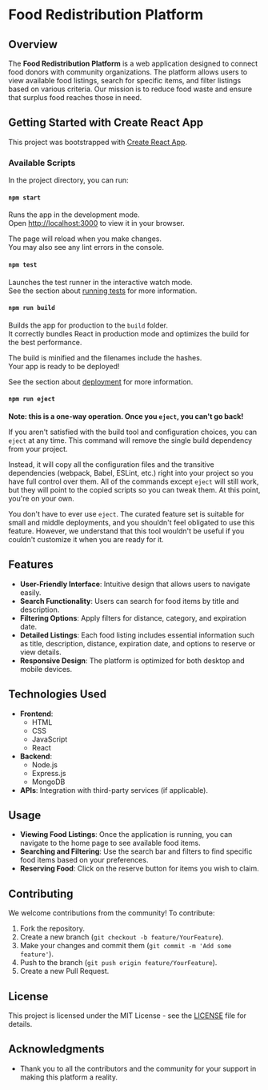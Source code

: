 # Food Redistribution Platform

## Overview

The **Food Redistribution Platform** is a web application designed to connect food donors with community organizations. The platform allows users to view available food listings, search for specific items, and filter listings based on various criteria. Our mission is to reduce food waste and ensure that surplus food reaches those in need.

## Getting Started with Create React App

This project was bootstrapped with [Create React App](https://github.com/facebook/create-react-app).

### Available Scripts

In the project directory, you can run:

#### `npm start`

Runs the app in the development mode.\
Open [http://localhost:3000](http://localhost:3000) to view it in your browser.

The page will reload when you make changes.\
You may also see any lint errors in the console.

#### `npm test`

Launches the test runner in the interactive watch mode.\
See the section about [running tests](https://facebook.github.io/create-react-app/docs/running-tests) for more information.

#### `npm run build`

Builds the app for production to the `build` folder.\
It correctly bundles React in production mode and optimizes the build for the best performance.

The build is minified and the filenames include the hashes.\
Your app is ready to be deployed!

See the section about [deployment](https://facebook.github.io/create-react-app/docs/deployment) for more information.

#### `npm run eject`

**Note: this is a one-way operation. Once you `eject`, you can't go back!**

If you aren't satisfied with the build tool and configuration choices, you can `eject` at any time. This command will remove the single build dependency from your project.

Instead, it will copy all the configuration files and the transitive dependencies (webpack, Babel, ESLint, etc.) right into your project so you have full control over them. All of the commands except `eject` will still work, but they will point to the copied scripts so you can tweak them. At this point, you're on your own.

You don't have to ever use `eject`. The curated feature set is suitable for small and middle deployments, and you shouldn't feel obligated to use this feature. However, we understand that this tool wouldn't be useful if you couldn't customize it when you are ready for it.

## Features

- **User-Friendly Interface**: Intuitive design that allows users to navigate easily.
- **Search Functionality**: Users can search for food items by title and description.
- **Filtering Options**: Apply filters for distance, category, and expiration date.
- **Detailed Listings**: Each food listing includes essential information such as title, description, distance, expiration date, and options to reserve or view details.
- **Responsive Design**: The platform is optimized for both desktop and mobile devices.

## Technologies Used

- **Frontend**: 
  - HTML
  - CSS
  - JavaScript
  - React
- **Backend**: 
  - Node.js
  - Express.js
  - MongoDB
- **APIs**: Integration with third-party services (if applicable).

## Usage

- **Viewing Food Listings**: Once the application is running, you can navigate to the home page to see available food items.
- **Searching and Filtering**: Use the search bar and filters to find specific food items based on your preferences.
- **Reserving Food**: Click on the reserve button for items you wish to claim.

## Contributing

We welcome contributions from the community! To contribute:

1. Fork the repository.
2. Create a new branch (`git checkout -b feature/YourFeature`).
3. Make your changes and commit them (`git commit -m 'Add some feature'`).
4. Push to the branch (`git push origin feature/YourFeature`).
5. Create a new Pull Request.

## License

This project is licensed under the MIT License - see the [LICENSE](LICENSE) file for details.

## Acknowledgments

- Thank you to all the contributors and the community for your support in making this platform a reality.
